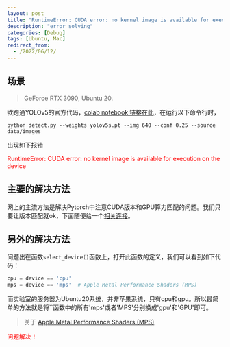 ```yaml
---
layout: post
title: "RuntimeError: CUDA error: no kernel image is available for execution on the device"
description: "error solving"
categories: [Debug]
tags: [Ubuntu, Mac]
redirect_from:
  - /2022/06/12/
---
```


## 场景

> GeForce RTX 3090, Ubuntu 20.

欲跑通YOLOv5的官方代码，[colab notebook 链接在此](https://colab.research.google.com/github/ultralytics/yolov5/blob/master/tutorial.ipynb)，在运行以下命令行时，

```command
python detect.py --weights yolov5s.pt --img 640 --conf 0.25 --source data/images
```

出现如下报错

<font color='red'>RuntimeError: CUDA error: no kernel image is available for execution on the device</font>

## 主要的解决方法

网上的主流方法是解决Pytorch中注意CUDA版本和GPU算力匹配的问题。我们只要让版本匹配就ok，下面随便给一个[相关连接](https://blog.csdn.net/m0_46483236/article/details/124112298)。

## 另外的解决方法

问题出在函数`select_device()`函数上，打开此函数的定义，我们可以看到如下代码：

```python
cpu = device == 'cpu'
mps = device == 'mps'  # Apple Metal Performance Shaders (MPS)
```

而实验室的服务器为Ubuntu20系统，并非苹果系统，只有cpu和gpu。所以最简单的方法就是将``函数中的所有'mps'或者'MPS'分别换成'gpu'和'GPU'即可。

> 关于 [Apple Metal Performance Shaders (MPS)](https://developer.apple.com/documentation/metalperformanceshaders)

<font color=red>问题解决！</font>
